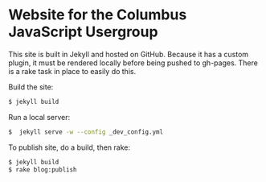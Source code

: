 # Website for the Columbus JavaScript Usergroup

This site is built in Jekyll and hosted on GitHub. Because it has a custom plugin, it must be rendered locally before being pushed to gh-pages. There is a rake task in place to easily do this.

Build the site:

```sh
$ jekyll build
```
Run a local server:

```sh
$  jekyll serve -w --config _dev_config.yml
```

To publish site, do a build, then rake:

```sh
$ jekyll build
$ rake blog:publish
 ```